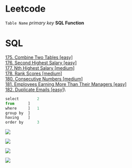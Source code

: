 # Leetcode

`Table Name`            *primary key*         **SQL Function**

# SQL

[175. Combine Two Tables [easy]](https://github.com/AlexaWu/Leetcode/blob/main/SQL.md#175-combine-two-tables-easy)\
[176. Second Highest Salary [easy]](https://github.com/AlexaWu/Leetcode/blob/main/SQL.md#176-second-highest-salary-easy)\
[177. Nth Highest Salary [medium]](https://github.com/AlexaWu/Leetcode/blob/main/SQL.md#177-nth-highest-salary-medium)\
[178. Rank Scores [medium]](https://github.com/AlexaWu/Leetcode/blob/main/SQL.md#178-rank-scores-medium)\
[180. Consecutive Numbers [medium]](https://github.com/AlexaWu/Leetcode/blob/main/SQL.md#180-consecutive-numbers-medium)\
[181. Employees Earning More Than Their Managers [easy]](https://github.com/AlexaWu/Leetcode/blob/main/SQL.md#181-employees-earning-more-than-their-managers-easy)\
[182. Duplicate Emails [easy]](https://github.com/AlexaWu/Leetcode/blob/main/SQL.md#182-duplicate-emails-easy)\





```javascript
select        2
from      ]
where     ]   1
group by  ]
having    ]
order by      3
```

![](https://github.com/AlexaWu/Leetcode/blob/main/SQL%20illustration/cheatsheet.PNG)

![](https://github.com/AlexaWu/Leetcode/blob/main/SQL%20illustration/cheatsheet%201.png)

![](https://github.com/AlexaWu/Leetcode/blob/main/SQL%20illustration/cheatsheet%202.png)

![](https://github.com/AlexaWu/Leetcode/blob/main/SQL%20illustration/cheatsheet%203.png)
